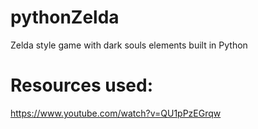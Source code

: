 # pythonZelda
Zelda style game with dark souls elements built in Python


# Resources used:

https://www.youtube.com/watch?v=QU1pPzEGrqw

